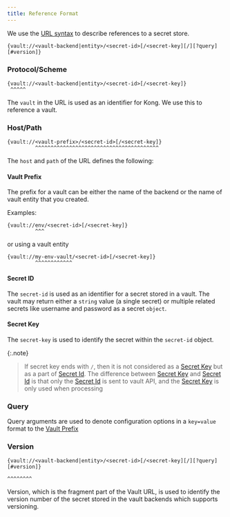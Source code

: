 ```yaml
---
title: Reference Format
---
```


We use the [URL syntax](https://en.wikipedia.org/wiki/URL) to describe references to a secret store.

```text
{vault://<vault-backend|entity>/<secret-id>[/<secret-key][/][?query][#version]}
```

### Protocol/Scheme

```text
{vault://<vault-backend|entity>/<secret-id>[/<secret-key]}
 ^^^^^
```

The `vault` in the URL is used as an identifier for Kong. We use this to reference a vault.

### Host/Path

```text
{vault://<vault-prefix>/<secret-id>[/<secret-key]}
         ^^^^^^^^^^^^^^^^^^^^^^^^^^^^^^^^^^^^^^^^
```

The `host` and  `path` of the URL defines the following:

#### Vault Prefix

The prefix for a vault can be either the name of the backend or the name of vault entity that you created.

Examples:

```text
{vault://env/<secret-id>[/<secret-key]}
         ^^^
```

or using a vault entity

```text
{vault://my-env-vault/<secret-id>[/<secret-key]}
         ^^^^^^^^^^^^
```

#### Secret ID

The `secret-id` is used as an identifier for a secret stored in a vault. The vault
may return either a `string` value (a single secret) or multiple related secrets
like username and password as a secret `object`.

#### Secret Key

The `secret-key` is used to identify the secret within the `secret-id` object.

{:.note}
> If secret key ends with `/`, then it is not considered as a [Secret Key](#secret-key) but as a part of [Secret Id](#secret-id).
> The difference between [Secret Key](#secret-key) and [Secret Id](#secret-id) is that only the [Secret Id](#secret-id) is sent to vault API,
> and the [Secret Key](#secret-key) is only used when processing 


### Query

Query arguments are used to denote configuration options in a `key=value` format to the [Vault Prefix](/gateway/{{page.kong_version}}/kong-enterprise/secrets-management/reference-format/#vault-prefix)


### Version

```text
{vault://<vault-backend|entity>/<secret-id>[/<secret-key][/][?query][#version]}
                                                                     ^^^^^^^^
```

Version, which is the fragment part of the Vault URL, is used to identify the version number of the secret stored in the vault backends which supports versioning.
